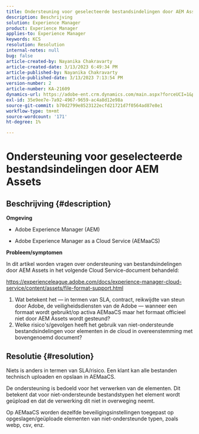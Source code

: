 ```yaml
---
title: Ondersteuning voor geselecteerde bestandsindelingen door AEM Assets
description: Beschrijving
solution: Experience Manager
product: Experience Manager
applies-to: Experience Manager
keywords: KCS
resolution: Resolution
internal-notes: null
bug: false
article-created-by: Nayanika Chakravarty
article-created-date: 3/13/2023 6:49:34 PM
article-published-by: Nayanika Chakravarty
article-published-date: 3/13/2023 7:13:54 PM
version-number: 2
article-number: KA-21609
dynamics-url: https://adobe-ent.crm.dynamics.com/main.aspx?forceUCI=1&pagetype=entityrecord&etn=knowledgearticle&id=005662c9-cfc1-ed11-83ff-6045bd0065b6
exl-id: 35e9ee7e-7a92-4967-9659-ac4a8d12e98a
source-git-commit: b70d2799e8523122ecfd21721d7f0564ad87e8e1
workflow-type: tm+mt
source-wordcount: '171'
ht-degree: 1%

---
```


# Ondersteuning voor geselecteerde bestandsindelingen door AEM Assets

## Beschrijving {#description}


<b>Omgeving</b>

- Adobe Experience Manager (AEM)

- Adobe Experience Manager as a Cloud Service (AEMaaCS)

<b>Probleem/symptomen</b>

In dit artikel worden vragen over ondersteuning van bestandsindelingen door AEM Assets in het volgende Cloud Service-document behandeld:

<https://experienceleague.adobe.com/docs/experience-manager-cloud-service/content/assets/file-format-support.html>


1. Wat betekent het — in termen van SLA, contract, reikwijdte van steun door Adobe, de veiligheidsdiensten van de Adobe — wanneer een formaat wordt gebruikt/op activa AEMaaCS maar het formaat officieel niet door AEM Assets wordt gesteund?
2. Welke risico&#39;s/gevolgen heeft het gebruik van niet-ondersteunde bestandsindelingen voor elementen in de cloud in overeenstemming met bovengenoemd document?



## Resolutie {#resolution}


Niets is anders in termen van SLA/risico. Een klant kan alle bestanden technisch uploaden en opslaan in AEMaaCS.

De ondersteuning is bedoeld voor het verwerken van de elementen. Dit betekent dat voor niet-ondersteunde bestandstypen het element wordt geüpload en dat de verwerking dit niet in overweging neemt.

Op AEMaaCS worden dezelfde beveiligingsinstellingen toegepast op opgeslagen/geüploade elementen van niet-ondersteunde typen, zoals webp, csv, enz.
